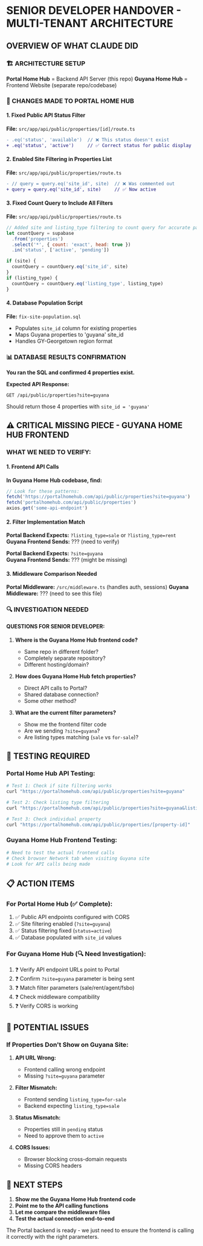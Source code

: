 # SENIOR DEVELOPER HANDOVER - MULTI-TENANT ARCHITECTURE

## OVERVIEW OF WHAT CLAUDE DID

### 🏗️ ARCHITECTURE SETUP
**Portal Home Hub** = Backend API Server (this repo)
**Guyana Home Hub** = Frontend Website (separate repo/codebase)

### 🔧 CHANGES MADE TO PORTAL HOME HUB

#### 1. Fixed Public API Status Filter
**File:** `src/app/api/public/properties/[id]/route.ts`
```diff
- .eq('status', 'available')  // ❌ This status doesn't exist
+ .eq('status', 'active')     // ✅ Correct status for public display
```

#### 2. Enabled Site Filtering in Properties List
**File:** `src/app/api/public/properties/route.ts`
```diff
- // query = query.eq('site_id', site)  // ❌ Was commented out
+ query = query.eq('site_id', site)     // ✅ Now active
```

#### 3. Fixed Count Query to Include All Filters
**File:** `src/app/api/public/properties/route.ts`
```javascript
// Added site and listing_type filtering to count query for accurate pagination
let countQuery = supabase
  .from('properties')
  .select('*', { count: 'exact', head: true })
  .in('status', ['active', 'pending'])

if (site) {
  countQuery = countQuery.eq('site_id', site)
}
if (listing_type) {
  countQuery = countQuery.eq('listing_type', listing_type)
}
```

#### 4. Database Population Script
**File:** `fix-site-population.sql`
- Populates `site_id` column for existing properties
- Maps Guyana properties to 'guyana' site_id
- Handles GY-Georgetown region format

### 📊 DATABASE RESULTS CONFIRMATION
**You ran the SQL and confirmed 4 properties exist.** 

**Expected API Response:**
```
GET /api/public/properties?site=guyana
```
Should return those 4 properties with `site_id = 'guyana'`

## ⚠️ CRITICAL MISSING PIECE - GUYANA HOME HUB FRONTEND

### WHAT WE NEED TO VERIFY:

#### 1. Frontend API Calls
**In Guyana Home Hub codebase, find:**
```javascript
// Look for these patterns:
fetch('https://portalhomehub.com/api/public/properties?site=guyana')
fetch('portalhomehub.com/api/public/properties')
axios.get('some-api-endpoint')
```

#### 2. Filter Implementation Match
**Portal Backend Expects:** `?listing_type=sale` or `?listing_type=rent`
**Guyana Frontend Sends:** ??? (need to verify)

**Portal Backend Expects:** `?site=guyana`  
**Guyana Frontend Sends:** ??? (might be missing)

#### 3. Middleware Comparison Needed
**Portal Middleware:** `/src/middleware.ts` (handles auth, sessions)
**Guyana Middleware:** ??? (need to see this file)

### 🔍 INVESTIGATION NEEDED

#### QUESTIONS FOR SENIOR DEVELOPER:

1. **Where is the Guyana Home Hub frontend code?**
   - Same repo in different folder?
   - Completely separate repository?
   - Different hosting/domain?

2. **How does Guyana Home Hub fetch properties?**
   - Direct API calls to Portal?
   - Shared database connection?
   - Some other method?

3. **What are the current filter parameters?**
   - Show me the frontend filter code
   - Are we sending `?site=guyana`?
   - Are listing types matching (`sale` vs `for-sale`)?

## 🧪 TESTING REQUIRED

### Portal Home Hub API Testing:
```bash
# Test 1: Check if site filtering works
curl "https://portalhomehub.com/api/public/properties?site=guyana"

# Test 2: Check listing type filtering  
curl "https://portalhomehub.com/api/public/properties?site=guyana&listing_type=sale"

# Test 3: Check individual property
curl "https://portalhomehub.com/api/public/properties/[property-id]"
```

### Guyana Home Hub Frontend Testing:
```bash
# Need to test the actual frontend calls
# Check browser Network tab when visiting Guyana site
# Look for API calls being made
```

## 📋 ACTION ITEMS

### For Portal Home Hub (✅ Complete):
1. ✅ Public API endpoints configured with CORS
2. ✅ Site filtering enabled (`?site=guyana`)
3. ✅ Status filtering fixed (`status=active`)
4. ✅ Database populated with `site_id` values

### For Guyana Home Hub (🔍 Need Investigation):
1. ❓ Verify API endpoint URLs point to Portal
2. ❓ Confirm `?site=guyana` parameter is being sent
3. ❓ Match filter parameters (sale/rent/agent/fsbo)
4. ❓ Check middleware compatibility
5. ❓ Verify CORS is working

## 🚨 POTENTIAL ISSUES

### If Properties Don't Show on Guyana Site:

1. **API URL Wrong:**
   - Frontend calling wrong endpoint
   - Missing `?site=guyana` parameter

2. **Filter Mismatch:**
   - Frontend sending `listing_type=for-sale`
   - Backend expecting `listing_type=sale`

3. **Status Mismatch:**
   - Properties still in `pending` status
   - Need to approve them to `active`

4. **CORS Issues:**
   - Browser blocking cross-domain requests
   - Missing CORS headers

## 🔧 NEXT STEPS

1. **Show me the Guyana Home Hub frontend code**
2. **Point me to the API calling functions**
3. **Let me compare the middleware files**
4. **Test the actual connection end-to-end**

The Portal backend is ready - we just need to ensure the frontend is calling it correctly with the right parameters.